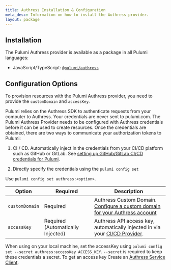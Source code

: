 ```yaml
---
title: Authress Installation & Configuration
meta_desc: Information on how to install the Authress provider.
layout: package
---
```


## Installation

The Pulumi Authress provider is available as a package in all Pulumi languages:

* JavaScript/TypeScript: [`@pulumi/authress`](https://www.npmjs.com/package/@pulumi/authress)

## Configuration Options

To provision resources with the Pulumi Authress provider, you need to provide the `customDomain` and `accessKey`. 

Pulumi relies on the Authress SDK to authenticate requests from your computer to Authress. Your credentials are never sent to pulumi.com. The Pulumi Authress Provider needs to be configured with Authress credentials before it can be used to create resources. Once the credentials are obtained, there are two ways to communicate your authorization tokens to Pulumi:

1. CI / CD. Automatically inject in the credentials from your CI/CD platform such as GitHub or GitLab. See [setting up GitHub/GitLab CI/CD credentials for Pulumi](https://authress.io/knowledge-base/docs/category/cicd).

2. Directly specify the credentials using the `pulumi config set`


Use `pulumi config set authress:<option>`.

| Option | Required | Description |
| - | - | - |
| `customDomain` | Required | Authress Custom Domain. [Configure a custom domain for your Authress account](https://authress.io/app/#/settings?focus=domain) |
| `accessKey` | Required (Automatically Injected) | Authress API access key, automatically injected in via your [CI/CD Provider](https://authress.io/knowledge-base/docs/category/cicd). |

When using on your local machine, set the accessKey using `pulumi config set --secret authress:accessKey ACCESS_KEY`. `--secret` is required to keep these credentials a secret. To get an access key Create an [Authress Service Client](https://authress.io/app/#/settings?focus=clients).
